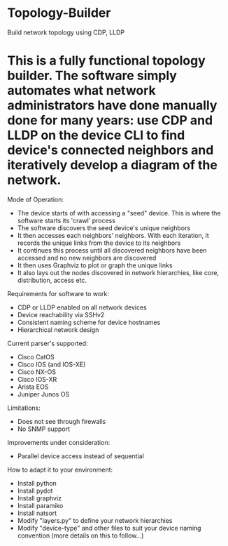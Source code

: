 # Topology-Builder
Build network topology using CDP, LLDP

# This is a fully functional topology builder. The software simply automates what network administrators have done manually done for many years: use CDP and LLDP on the device CLI to find device's connected neighbors and iteratively develop a diagram of the network. 

Mode of Operation:
- The device starts of with accessing a "seed" device. This is where the software starts its 'crawl' process
- The software discovers the seed device's unique neighbors
- It then accesses each neighbors' neighbors. With each iteration, it records the unique links from the device to its neighbors
- It continues this process until all discovered neighbors have been accessed and no new neighbors are discovered
- It then uses Graphviz to plot or graph the unique links
- It also lays out the nodes discovered in network hierarchies, like core, distribution, access etc.

Requirements for software to work:
- CDP or LLDP enabled on all network devices
- Device reachability via SSHv2
- Consistent naming scheme for device hostnames
- Hierarchical network design

Current parser's supported:
- Cisco CatOS
- Cisco IOS (and IOS-XE)
- Cisco NX-OS
- Cisco IOS-XR
- Arista EOS
- Juniper Junos OS

Limitations:
- Does not see through firewalls
- No SNMP support

Improvements under consideration:
- Parallel device access instead of sequential

How to adapt it to your environment:
- Install python
- Install pydot
- Install graphviz
- Install paramiko
- Install natsort
- Modify "layers.py" to define your network hierarchies
- Modify "device-type" and other files to suit your device naming convention (more details on this to follow...)

